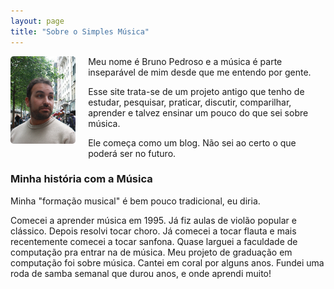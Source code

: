 ```yaml
---
layout: page
title: "Sobre o Simples Música"
---
```


<img src="/img/o_bruno.jpg" style="float:left;height:140px;margin:0 20px 10px 0; border: 1px; border-radius:5px"/>
Meu nome é Bruno Pedroso e a música é parte inseparável de mim desde que me entendo por gente.

Esse site trata-se de um projeto antigo que tenho de estudar, pesquisar, praticar, discutir, comparilhar, aprender e talvez ensinar um pouco do que sei sobre música.

Ele começa como um blog. Não sei ao certo o que poderá ser no futuro.


### Minha história com a Música

Minha "formação musical" é bem pouco tradicional, eu diria.

Comecei a aprender música em 1995. Já fiz aulas de violão popular e clássico. Depois resolvi tocar choro. Já comecei a tocar flauta e mais recentemente comecei a tocar sanfona. Quase larguei a faculdade de computação pra entrar na de música. Meu projeto de graduação em computação foi sobre música. Cantei em coral por alguns anos. Fundei uma roda de samba semanal que durou anos, e onde aprendi muito!

